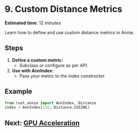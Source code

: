 # 9. Custom Distance Metrics

**Estimated time:** 12 minutes

Learn how to define and use custom distance metrics in Annie.

## Steps
1. **Define a custom metric:**
   - Subclass or configure as per API.
2. **Use with AnnIndex:**
   - Pass your metric to the index constructor.

## Example
```python
from rust_annie import AnnIndex, Distance
index = AnnIndex(128, Distance.COSINE)
```

## Next: [GPU Acceleration](10-gpu-usage.md)
